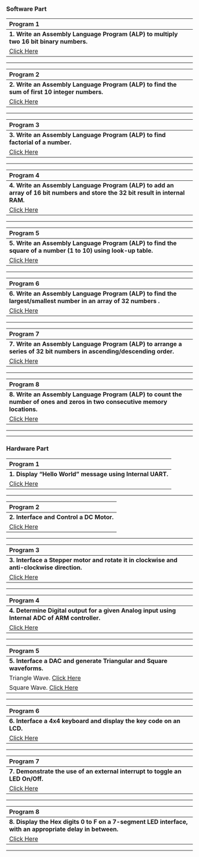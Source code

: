 ### Software Part

| **Program 1**|
|:---------------|
| **1. Write an  Assembly Language Program (ALP) to multiply two 16 bit binary numbers.**|
  | [Click Here](https://github.com/SKsaikiran/cselab/blob/b1105e0443010047bdec2c9ebbf6695becd48de0/MC/Software/1.Program)|

--------------

|**Program 2**|
|:------------------|
|**2. Write an Assembly Language Program (ALP) to find the sum of first 10 integer numbers.**|
 |  [Click Here](https://github.com/SKsaikiran/cselab/blob/b1105e0443010047bdec2c9ebbf6695becd48de0/MC/Software/2.Program)|
  
--------------

|**Program 3**|
|:------------------|
| **3. Write an Assembly Language Program (ALP) to find factorial of a number.** |
|  [Click Here](https://github.com/SKsaikiran/cselab/blob/b1105e0443010047bdec2c9ebbf6695becd48de0/MC/Software/3.Program)|
   
--------------

|**Program 4**|
|:------------------|
|**4. Write an Assembly Language Program (ALP) to add an array of 16 bit numbers and store the 32 bit result in internal RAM.**|
|  [Click Here](https://github.com/SKsaikiran/cselab/blob/b1105e0443010047bdec2c9ebbf6695becd48de0/MC/Software/4.Program)|
   
--------------

|**Program 5**|
|:------------------|
|**5. Write an Assembly Language Program (ALP) to find the square of a number (1 to 10) using look-up table.**|
|  [Click Here](https://github.com/SKsaikiran/cselab/blob/b1105e0443010047bdec2c9ebbf6695becd48de0/MC/Software/5.Program)|
   
--------------

|**Program 6**|
|:------------------|
|**6. Write an Assembly Language Program (ALP) to find the largest/smallest number in an array of 32 numbers .**|
|  [Click Here](https://github.com/SKsaikiran/cselab/blob/b1105e0443010047bdec2c9ebbf6695becd48de0/MC/Software/6.Program)|
   
--------------

|**Program 7**|
|:------------------|
|**7. Write an Assembly Language Program (ALP) to arrange a series of 32 bit numbers in ascending/descending order.**|
|  [Click Here](https://github.com/SKsaikiran/cselab/blob/b1105e0443010047bdec2c9ebbf6695becd48de0/MC/Software/7.Program)|
   
--------------

|**Program 8**|
|:------------------|
|**8. Write an Assembly Language Program (ALP) to count the number of ones and zeros in two consecutive memory locations.**|
|  [Click Here](https://github.com/SKsaikiran/cselab/blob/b1105e0443010047bdec2c9ebbf6695becd48de0/MC/Software/8.Program)|
   
--------------
--------------

### Hardware Part


| **Program 1**|
|:---------------|
| **1. Display “Hello World” message using Internal UART.**|
  | [Click Here](https://github.com/SKsaikiran/cselab/blob/b1105e0443010047bdec2c9ebbf6695becd48de0/MC/Hardware/1.Program.c)|

--------------

|**Program 2**|
|:------------------|
|**2. Interface and Control a DC Motor.**|
 |  [Click Here](https://github.com/SKsaikiran/cselab/blob/b1105e0443010047bdec2c9ebbf6695becd48de0/MC/Hardware/2.Dc.c)|
 
--------------

|**Program 3**|
|:------------------|
| **3. Interface a Stepper motor and rotate it in clockwise and anti-clockwise direction.** |
|  [Click Here](https://github.com/SKsaikiran/cselab/blob/69ffe32dab9dc6d5b37d87ead9dc9e1cc5198a59/MC/Hardware/3.Stepper.c)|
   
--------------

|**Program 4**|
|:------------------|
|**4. Determine Digital output for a given Analog input using Internal ADC of ARM controller.**|
| [Click Here](https://github.com/SKsaikiran/cselab/blob/0ff81c4784b0f6c397012257ef171da0b1f7b45a/MC/Hardware/4.Digital%20output%20for%20a%20given%20Analog%20input.c)|
   
--------------

|**Program 5**|
|:------------------|
|**5. Interface a DAC and generate Triangular and Square waveforms.**|
| Triangle Wave. [Click Here](https://github.com/SKsaikiran/cselab/blob/0ff81c4784b0f6c397012257ef171da0b1f7b45a/MC/Hardware/5.A.Triangle%20Wave.c)|
| Square Wave. [Click Here](https://github.com/SKsaikiran/cselab/blob/0ff81c4784b0f6c397012257ef171da0b1f7b45a/MC/Hardware/5.B.Square%20Wave.c)|
   
--------------

|**Program 6**|
|:------------------|
|**6. Interface a 4x4 keyboard and display the key code on an LCD.**|
|  [Click Here](https://github.com/SKsaikiran/cselab/blob/f873995cada016b026c6adae363eb0b8abc62784/MC/Hardware/6.4x4%20keyboard.c)|
   
--------------

|**Program 7**|
|:------------------|
|**7. Demonstrate the use of an external interrupt to toggle an LED On/Off.**|
|  [Click Here](https://github.com/SKsaikiran/cselab/blob/87208d3c0bab9497ee4e4b8660960a2b339fbc07/MC/Hardware/7.External%20interrupt.c)|
   
--------------

|**Program 8**|
|:------------------|
|**8. Display the Hex digits 0 to F on a 7-segment LED interface, with an appropriate delay in between.**|
|  [Click Here](https://github.com/SKsaikiran/cselab/blob/0ff81c4784b0f6c397012257ef171da0b1f7b45a/MC/Hardware/8.7-segment.c)|
   
--------------


